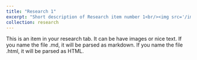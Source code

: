 ```yaml
---
title: "Research 1"
excerpt: "Short description of Research item number 1<br/><img src='/images/500x300.png'>"
collection: research
---
```


This is an item in your research tab. It can be have images or nice text. If you name the file .md, it will be parsed as markdown. If you name the file .html, it will be parsed as HTML.
